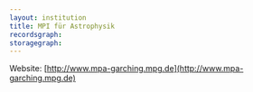 ```yaml
---
layout: institution
title: MPI für Astrophysik
recordsgraph: 
storagegraph: 
---
```


Website: [http://www.mpa-garching.mpg.de](http://www.mpa-garching.mpg.de)
